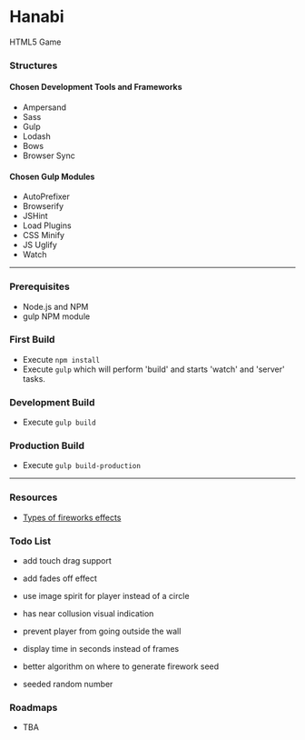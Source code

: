 
# Hanabi
HTML5 Game

### Structures

#### Chosen Development Tools and Frameworks
* Ampersand
* Sass
* Gulp
* Lodash
* Bows
* Browser Sync

#### Chosen Gulp Modules
* AutoPrefixer
* Browserify
* JSHint
* Load Plugins
* CSS Minify
* JS Uglify
* Watch

---

### Prerequisites
* Node.js and NPM
* gulp NPM module


### First Build
* Execute `npm install`
* Execute `gulp` which will perform 'build' and starts 'watch' and 'server' tasks.


### Development Build
* Execute `gulp build`

### Production Build
* Execute `gulp build-production`

---

### Resources
* [Types of fireworks effects](http://www.fireworks.com/fireworks-university/fireworks-glossary/)

### Todo List

* add touch drag support
* add fades off effect
* use image spirit for player instead of a circle
* has near collusion visual indication
* prevent player from going outside the wall

* display time in seconds instead of frames
* better algorithm on where to generate firework seed
* seeded random number

### Roadmaps
* TBA
